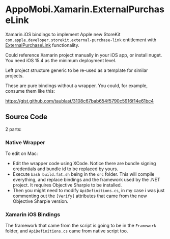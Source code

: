 # AppoMobi.Xamarin.ExternalPurchaseLink

Xamarin.iOS bindings to implement Apple new StoreKit ` com.apple.developer.storekit.external-purchase-link` entitlement with [ExternalPurchaseLink](https://developer.apple.com/documentation/storekit/externalpurchaselink?language=objc) functionality.

Could reference Xamarin project manually in your iOS app, or install nuget. You need iOS 15.4 as the minimum deployment level.

Left project structure generic to be re-used as a template for similar projects.

These are pure bindings without a wrapper. You could, for example, consume them like this:

https://gist.github.com/taublast/3108c67bab654f5790c5916f14e61bc4

## Source Code

2 parts:

### Native Wrapper

To edit on Mac: 
* Edit the wrapper code using XCode. Notice there are bundle signing credentials and bundle id to be replaced by yours.
* Execute `bash build.fat.sh` being in the `src` folder. This will compile everything, and replace bindings and the framework used by the .NET project. It requires Objective Sharpie to be installed.
* Then you might need to modify `ApiDefinitions.cs`, in my case i was just commenting out the `[Verify]` attributes that came from the new Objective Sharpie version.

### Xamarin iOS Bindings

The framework that came from the script is going to be in the `Framework` folder, and `ApiDefinitions.cs` came from native script too.
